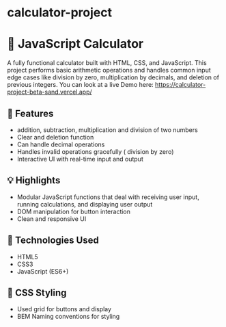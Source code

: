 # calculator-project

 # 🧮 JavaScript Calculator

A fully functional calculator built with HTML, CSS, and JavaScript. This project performs basic arithmetic operations and handles common input edge cases like division by zero, multiplication by decimals, and deletion of previous integers. 
You can look at a live Demo here: https://calculator-project-beta-sand.vercel.app/

## 🚀 Features

- addition, subtraction, multiplication and division of two numbers
- Clear and deletion function
- Can handle decimal operations 
- Handles invalid operations gracefully ( division by zero)
- Interactive UI with real-time input and output

## 💡 Highlights

- Modular JavaScript functions that deal with receiving user input, running calculations, and displaying user output
- DOM manipulation for button interaction
- Clean and responsive UI

## 🔧 Technologies Used

- HTML5
- CSS3
- JavaScript (ES6+)

## 🎨 CSS Styling
- Used grid for buttons and display
- BEM Naming conventions for styling


